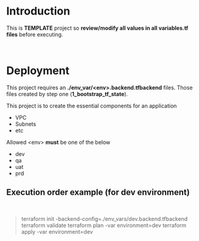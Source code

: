 # Introduction 
This is **TEMPLATE** project so **review/modify all values in all variables.tf files** before executing.

<br>

# Deployment
This project requires an **./env_var/\<env\>.backend.tfbackend** files. Those files created by step one (**1_bootstrap_tf_state**).

This project is to create the essential components for an application
* VPC
* Subnets
* etc

Allowed \<env\> **must** be one of the below
* dev
* qa
* uat
* prd

## Execution order example (for dev environment)
<br>

>   terraform init -backend-config=./env_vars/dev.backend.tfbackend
>   terraform validate
>   terraform plan -var environment=dev
>   terraform apply -var environment=dev
